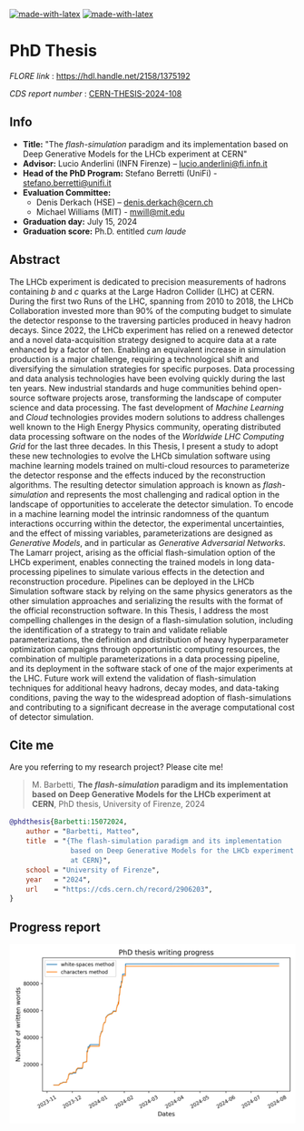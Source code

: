 [![made-with-latex](https://img.shields.io/badge/Made%20with-LaTeX-008080?style=for-the-badge&logo=latex&logoColor=white)](https://www.latex-project.org/)
[![made-with-latex](https://img.shields.io/badge/Developed%20in-Overleaf-47a141?style=for-the-badge&logo=overleaf&logoColor=white)](https://it.overleaf.com/)

# PhD Thesis

_FLORE link_ : https://hdl.handle.net/2158/1375192

_CDS report number_ : [CERN-THESIS-2024-108](https://cds.cern.ch/record/2906203)

## Info

- **Title:** "The _flash-simulation_ paradigm and its implementation based on Deep Generative Models for the LHCb experiment at CERN"
- **Advisor:** Lucio Anderlini (INFN Firenze) – <a href="mailto:lucio.anderlini@fi.infn.it">lucio.anderlini@fi.infn.it</a>
- **Head of the PhD Program:** Stefano Berretti (UniFi) - <a href="mailto:stefano.berretti@unifi.it">stefano.berretti@unifi.it</a>
- **Evaluation Committee:**
  - Denis Derkach (HSE) – <a href="mailto:denis.derkach@cern.ch">denis.derkach@cern.ch</a>
  - Michael Williams (MIT) - <a href="mailto:mwill@mit.edu">mwill@mit.edu</a>
- **Graduation day:** July 15, 2024
- **Graduation score:** Ph.D. entitled _cum laude_

## Abstract

The LHCb experiment is dedicated to precision measurements of hadrons containing $b$ and $c$ quarks at the Large Hadron Collider (LHC) at CERN. During the first two Runs of the LHC, spanning from 2010 to 2018, the LHCb Collaboration invested more than 90% of the computing budget to simulate the detector response to the traversing particles produced in heavy hadron decays. Since 2022, the LHCb experiment has relied on a renewed detector and a novel data-acquisition strategy designed to acquire data at a rate enhanced by a factor of ten. Enabling an equivalent increase in simulation production is a major challenge, requiring a technological shift and diversifying the simulation strategies for specific purposes. Data processing and data analysis technologies have been evolving quickly during the last ten years. New industrial standards and huge communities behind open-source software projects arose, transforming the landscape of computer science and data processing. The fast development of _Machine Learning_ and _Cloud_ technologies provides modern solutions to address challenges well known to the High Energy Physics community, operating distributed data processing software on the nodes of the _Worldwide LHC Computing Grid_ for the last three decades. In this Thesis, I present a study to adopt these new technologies to evolve the LHCb simulation software using machine learning models trained on multi-cloud resources to parameterize the detector response and the effects induced by the reconstruction algorithms. The resulting detector simulation approach is known as _flash-simulation_ and represents the most challenging and radical option in the landscape of opportunities to accelerate the detector simulation. To encode in a machine learning model the intrinsic randomness of the quantum interactions occurring within the detector, the experimental uncertainties, and the effect of missing variables, parameterizations are designed as _Generative Models_, and in particular as _Generative Adversarial Networks_. The Lamarr project, arising as the official flash-simulation option of the LHCb experiment, enables connecting the trained models in long data-processing pipelines to simulate various effects in the detection and reconstruction procedure. Pipelines can be deployed in the LHCb Simulation software stack by relying on the same physics generators as the other simulation approaches and serializing the results with the format of the official reconstruction software. In this Thesis, I address the most compelling challenges in the design of a flash-simulation solution, including the identification of a strategy to train and validate reliable parameterizations, the definition and distribution of heavy hyperparameter optimization campaigns through opportunistic computing resources, the combination of multiple parameterizations in a data processing pipeline, and its deployment in the software stack of one of the major experiments at the LHC. Future work will extend the validation of flash-simulation techniques for additional heavy hadrons, decay modes, and data-taking conditions, paving the way to the widespread adoption of flash-simulations and contributing to a significant decrease in the average computational cost of detector simulation.

## Cite me

Are you referring to my research project? Please cite me!

> M. Barbetti, **The _flash-simulation_ paradigm and its implementation based on Deep Generative Models for the LHCb experiment at CERN**, PhD thesis, University of Firenze, 2024

```bibtex
@phdthesis{Barbetti:15072024,
    author = "Barbetti, Matteo",
    title  = "{The flash-simulation paradigm and its implementation
               based on Deep Generative Models for the LHCb experiment
               at CERN}",
    school = "University of Firenze",
    year   = "2024",
    url    = "https://cds.cern.ch/record/2906203",
}
```

## Progress report

<div align="center">
  <img src="https://raw.githubusercontent.com/mbarbetti/phd-thesis-public/main/.github/images/word-progress-report.png" width="800"/>
</div>

